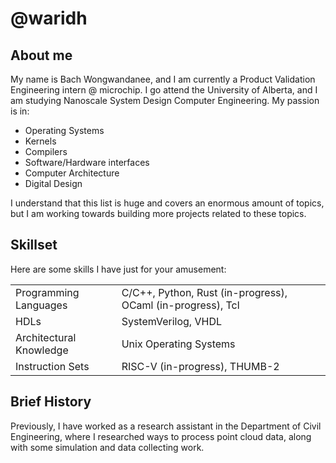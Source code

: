 # @waridh

## About me

My name is Bach Wongwandanee, and I am currently a Product Validation Engineering intern @ microchip. I go attend
the University of Alberta, and I am studying Nanoscale System Design Computer Engineering. My passion is in:

- Operating Systems
- Kernels
- Compilers
- Software/Hardware interfaces
- Computer Architecture
- Digital Design

I understand that this list is huge and covers an enormous amount of topics, but I am working towards building more projects related to these topics.

## Skillset

Here are some skills I have just for your amusement:

|  |  |
| --- | --- |
| Programming Languages | C/C++, Python, Rust (in-progress), OCaml (in-progress), Tcl |
| HDLs | SystemVerilog, VHDL |
| Architectural Knowledge | Unix Operating Systems |
| Instruction Sets | RISC-V (in-progress), THUMB-2 |

## Brief History

Previously, I have worked as a research assistant in the Department of Civil Engineering, where I researched
ways to process point cloud data, along with some simulation and data collecting work.

<!---
waridh/waridh is a ✨ special ✨ repository because its `README.md` (this file) appears on your GitHub profile.
You can click the Preview link to take a look at your changes.
--->
